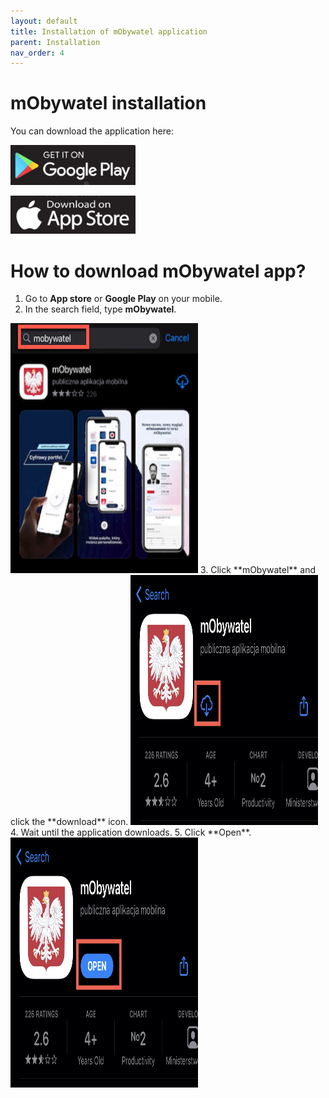 ```yaml
---
layout: default
title: Installation of mObywatel application
parent: Installation
nav_order: 4
---
```


mObywatel installation  
=======  

You can download the application here:

[<img src="../assets/images/googleplay.png" width="200">](https://play.google.com/store/apps/details?id=pl.nask.mobywatel&hl=pl&gl=pl "Redirect to Google Play")

[<img src="../assets/images/appstore.png" width="200">](https://apps.apple.com/pl/app/mobywatel/id1339613469?l=pl "Redirect to App Store")


# How to download mObywatel app?  


1. Go to **App store** or **Google Play** on your mobile.
2. In the search field, type **mObywatel**.  
<img src="../assets/images/one.jpeg" width="300" height="400">
3. Click **mObywatel** and click the **download** icon.  
<img src="../assets/images/two.jpeg" width="300" height="400">
4. Wait until the application downloads.
5. Click **Open**.  
<img src="../assets/images/three.jpeg" width="300" height="400">

